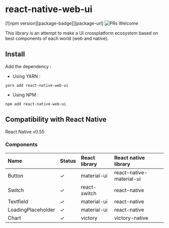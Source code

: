 # react-native-web-ui
[![npm version][package-badge]][package-url]
![PRs Welcome](https://img.shields.io/badge/PRs-welcome-brightgreen.svg)

This library is an attempt to make a UI crossplatform ecosystem based on best components of each world (web and native).

## Install

Add the dependency :
- Using YARN :
```
yarn add react-native-web-ui
```
- Using NPM :
```
npm add react-native-web-ui
```

## Compatibility with React Native

React Native v0.55

### Components

| Name                     | Status | React library | React native library |
| :----------------------- | :----- | :---- | :---- |
| Button | ✓ | material-ui | react-native-material-ui |
| Switch | ✓ | react-switch | react-native |
| Textfield | ✓ | material-ui | react-native |
| LoadingPlaceholder | ✓ | material-ui | react-native |
| Chart | ✓ | victory | victory-native |
